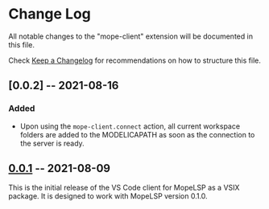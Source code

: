 # Change Log

All notable changes to the "mope-client" extension will be documented in this file.

Check [Keep a Changelog](http://keepachangelog.com/) for recommendations on how to structure this file.

## [0.0.2] -- 2021-08-16

### Added

* Upon using the `mope-client.connect` action, all current workspace folders are added to the MODELICAPATH as soon as the connection to the server is ready.

## [0.0.1] -- 2021-08-09

This is the initial release of the VS Code client for MopeLSP as a VSIX package.
It is designed to work with MopeLSP version 0.1.0.

[0.0.1]: https://github.com/MopeSWTP-SS21/vs-code-client/releases/tag/v0.0.1
